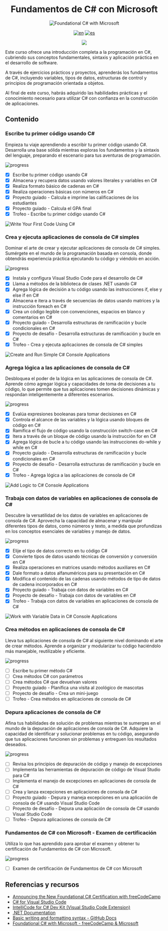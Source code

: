<div align="center">

# Fundamentos de C# con Microsoft
![Foundational C# with Microsoft](https://learn.microsoft.com/en-us/training/achievements/csharp-data.svg)

[![en](https://img.shields.io/badge/lang-en-red.svg)](./readme.md)
[![es](https://img.shields.io/badge/lang-es-yellow.svg)](./readme.es.md)

![](https://progress-bar.dev/69/?title=progress&width=400)

</div>

Este curso ofrece una introducción completa a la programación en C#, cubriendo
sus conceptos fundamentales, sintaxis y aplicación práctica en el desarrollo de
software.

A través de ejercicios prácticos y proyectos, aprenderás los fundamentos de C#,
incluyendo variables, tipos de datos, estructuras de control y principios de
programación orientada a objetos.

Al final de este curso, habrás  adquirido las habilidades prácticas y el
conocimiento necesario para utilizar C# con confianza en la construcción de
aplicaciones.

## Contenido

### Escribe tu primer código usando C\#

Empieza tu viaje aprendiendo a escribir tu primer código usando C#. Desarrolla
una base sólida mientras exploras los fundamentos y la sintaxis del lenguaje,
preparando el escenario para tus aventuras de programación.

![progress](https://progress-bar.dev/100/?title=progress&width=400)

- [X] Escribe tu primer código usando C\#
- [X] Almacena y recupera datos usando valores literales y variables en C\#
- [X] Realiza formato básico de cadenas en C\#
- [X] Realiza operaciones básicas con números en C\#
- [X] Proyecto guiado - Calcula e imprime las calificaciones de los estudiantes
- [X] Proyecto guiado - Calcula el GPA final
- [X] Trofeo - Escribe tu primer código usando C\#

![Write Your First Code Using C#](./imgs/trophies/1.png)

### Crea y ejecuta aplicaciones de consola de C\# simples

Dominar el arte de crear y ejecutar aplicaciones de consola de C# simples. Sumérgete
en el mundo de la programación basada en consola, donde obtendrás experiencia
práctica ejecutando tu código y viéndolo en acción.

![progress](https://progress-bar.dev/100/?title=progress&width=400)

- [X] Instala y configura Visual Studio Code para el desarrollo de C#
- [X] Llama a métodos de la biblioteca de clases .NET usando C#
- [X] Agrega lógica de decisión a tu código usando las instrucciones if, else y
  else if en C#
- [X] Almacena e itera a través de secuencias de datos usando matrices y la
  instrucción foreach en C#
- [X] Crea un código legible con convenciones, espacios en blanco y comentarios
  en C#
- [X] Proyecto guiado - Desarrolla estructuras de ramificación y bucle
  condicionales en C#
- [X] Proyecto de desafío - Desarrolla estructuras de ramificación y bucle en
  C#
- [X] Trofeo - Crea y ejecuta aplicaciones de consola de C# simples

![Create and Run Simple C# Console Applications](./imgs/trophies/2.png)

### Agrega lógica a las aplicaciones de consola de C\#

Desbloquea el poder de la lógica en las aplicaciones de consola de C\#. Aprende
cómo agregar lógica y capacidades de toma de decisiones a tu código, lo que
permite que tus aplicaciones tomen decisiones dinámicas y respondan
inteligentemente a diferentes escenarios.

![progress](https://progress-bar.dev/100/?title=progress&width=400)

- [X] Evalúa expresiones booleanas para tomar decisiones en C\#
- [X] Controla el alcance de las variables y la lógica usando bloques de código
  en C\#
- [X] Ramifica el flujo de código usando la construcción switch-case en C\#
- [X] Itera a través de un bloque de código usando la instrucción for en C\#
- [X] Agrega lógica de bucle a tu código usando las instrucciones do-while y
  while en C\#
- [X] Proyecto guiado - Desarrolla estructuras de ramificación y bucle
  condicionales en C\#
- [X] Proyecto de desafío - Desarrolla estructuras de ramificación y bucle en
  C\#
- [X] Trofeo - Agrega lógica a las aplicaciones de consola de C\#

![Add Logic to C# Console Applications](./imgs/trophies/3.png)

### Trabaja con datos de variables en aplicaciones de consola de C\#

Descubre la versatilidad de los datos de variables en aplicaciones de consola de
C\#. Aprovecha la capacidad de almacenar y manipular diferentes tipos de datos,
como números y texto, a medida que profundizas en los conceptos esenciales de
variables y manejo de datos.

![progress](https://progress-bar.dev/100/?title=progress&width=400)

- [X] Elije el tipo de datos correcto en tu código C\#
- [X] Convierte tipos de datos usando técnicas de conversión y conversión en C\#
- [X] Realiza operaciones en matrices usando métodos auxiliares en C\#
- [X] Dale formato a datos alfanuméricos para su presentación en C\#
- [X] Modifica el contenido de las cadenas usando métodos de tipo de datos de
  cadena incorporados en C\#
- [X] Proyecto guiado - Trabaja con datos de variables en C\#
- [X] Proyecto de desafío - Trabaja con datos de variables en C\#
- [X] Trofeo - Trabaja con datos de variables en aplicaciones de consola de C\#

![Work with Variable Data in C# Console Applications](./imgs/trophies/4.png)

### Crea métodos en aplicaciones de consola de C\#

Lleva tus aplicaciones de consola de C\# al siguiente nivel dominando el arte de
crear métodos. Aprende a organizar y modularizar tu código haciéndolo más
manejable, reutilizable y eficiente.

![progress](https://progress-bar.dev/0/?title=progress&width=400)

- [ ] Escribe tu primer método C\#
- [ ] Crea métodos C\# con parámetros
- [ ] Crea métodos C\# que devuelvan valores
- [ ] Proyecto guiado - Planifica una visita al zoológico de mascotas
- [ ] Proyecto de desafío - Crea un mini-juego
- [ ] Trofeo - Crea métodos en aplicaciones de consola de C\#

### Depura aplicaciones de consola de C\#

Afina tus habilidades de solución de problemas mientras te sumerges en el mundo
de la depuración de aplicaciones de consola de C\#. Adquiere la capacidad de
identificar y solucionar problemas en tu código, asegurando que tus aplicaciones
funcionen sin problemas y entreguen los resultados deseados.

![progress](https://progress-bar.dev/0/?title=progress&width=400)

- [ ] Revisa los principios de depuración de código y manejo de excepciones
- [ ] Implementa las herramientas de depuración de código de Visual Studio para
  C\#
- [ ] Implementa el manejo de excepciones en aplicaciones de consola de C\#
- [ ] Crea y lanza excepciones en aplicaciones de consola de C\#
- [ ] Proyecto guiado - Depura y maneja excepciones en una aplicación de consola
  de C\# usando Visual Studio Code
- [ ] Proyecto de desafío - Depura una aplicación de consola de C\# usando
  Visual Studio Code
- [ ] Trofeo - Depura aplicaciones de consola de C\#

### Fundamentos de C# con Microsoft - Examen de certificación

Utiliza lo que has aprendido para aprobar el examen y obtener tu certificación
de Fundamentos de C# con Microsoft.

![progress](https://progress-bar.dev/0/?title=progress&width=400)

- [ ] Examen de certificación de Fundamentos de C# con Microsoft

## Referencias y recursos

- [Announcing the New Foundational C# Certification with
  freeCodeCamp](https://devblogs.microsoft.com/dotnet/announcing-foundational-csharp-certification/)
- [C# for Visual Studio
  Code](https://marketplace.visualstudio.com/items?itemName=ms-dotnettools.csharp)
- [IntelliCode for C# Dev Kit (Visual Studio Code
  Extension)](https://marketplace.visualstudio.com/items?itemName=ms-dotnettools.vscodeintellicode-csharp)
- [.NET Documentation](https://learn.microsoft.com/en-us/dotnet/?view=net-8.0)
- [Basic writing and formatting syntax - GitHub
  Docs](https://docs.github.com/en/get-started/writing-on-github/getting-started-with-writing-and-formatting-on-github/basic-writing-and-formatting-syntax)
- [Foundational C# with Microsoft - freeCodeCamp &
  Microsoft](https://www.freecodecamp.org/learn/foundational-c-sharp-with-microsoft)
